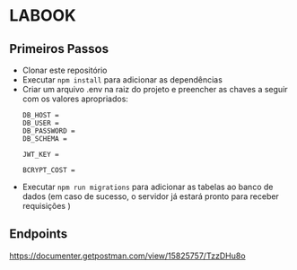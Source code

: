 # LABOOK

## Primeiros Passos

* Clonar este repositório
* Executar `npm install` para adicionar as dependências
* Criar um arquivo .env na raiz do projeto e preencher as chaves a seguir com os valores apropriados:
   ```
   DB_HOST = 
   DB_USER = 
   DB_PASSWORD = 
   DB_SCHEMA = 

   JWT_KEY = 

   BCRYPT_COST = 
   ```
* Executar `npm run migrations` para adicionar as tabelas ao banco de dados (em caso de sucesso, o servidor já estará pronto para receber requisições )

## Endpoints

https://documenter.getpostman.com/view/15825757/TzzDHu8o